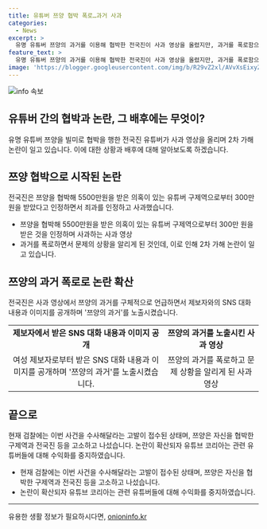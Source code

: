 ```yaml
---
title: 유튜버 쯔양 협박 폭로…과거 사과
categories:
  - News
excerpt: >
  유명 유튜버 쯔양의 과거를 이용해 협박한 전국진이 사과 영상을 올렸지만, 과거를 폭로함으로써 2차 가해 논란이 확산 중이다. 전국진은 쯔양의 과거를 다 공개하며 논란을 확대시켰고, 이에 대한 검찰 수사가 진행 중이다. 쯔양은 협박한 유튜버들을 고소하고, 검찰총장은 이에 대해 적극적인 수사를 지시했다. 유튜브 코리아는 관련 유튜버들에 대한 수익화 중지 조치를 내렸다. 현재 논란은 계속되고 있으며, 사람들의 이목을 끄는 요소를 포함하고 있다.
feature_text: >
  유명 유튜버 쯔양의 과거를 이용해 협박한 전국진이 사과 영상을 올렸지만, 과거를 폭로함으로써 2차 가해 논란이 확산 중이다. 전국진은 쯔양의 과거를 다 공개하며 논란을 확대시켰고, 이에 대한 검찰 수사가 진행 중이다. 쯔양은 협박한 유튜버들을 고소하고, 검찰총장은 이에 대해 적극적인 수사를 지시했다. 유튜브 코리아는 관련 유튜버들에 대한 수익화 중지 조치를 내렸다. 현재 논란은 계속되고 있으며, 사람들의 이목을 끄는 요소를 포함하고 있다.
image: 'https://blogger.googleusercontent.com/img/b/R29vZ2xl/AVvXsEixyZcFfHzMRdzZMjFBmAUKJYCLCGyLL1o632UiGVXcaFdKo_bkvkuCioo0uUKlGfBVcT3P84aROyZIXSBEx3Aw5nCQ3pTgDom1WDC4m8eifvWiAmWEEVb4x6G_l8C0QH225ldMjyaFvpxGEBGNO37VmDTDMHGhJPq73UglMfDca1-0aw/s1600/blogspot.png'
---
```


<p><img src="https://blogger.googleusercontent.com/img/b/R29vZ2xl/AVvXsEixyZcFfHzMRdzZMjFBmAUKJYCLCGyLL1o632UiGVXcaFdKo_bkvkuCioo0uUKlGfBVcT3P84aROyZIXSBEx3Aw5nCQ3pTgDom1WDC4m8eifvWiAmWEEVb4x6G_l8C0QH225ldMjyaFvpxGEBGNO37VmDTDMHGhJPq73UglMfDca1-0aw/s1600/blogspot.png" alt="info 속보" /></p>

<h2 data-ke-size="size26">유튜버 간의 협박과 논란, 그 배후에는 무엇이?</h2>

<p data-ke-size="size16">유명 유튜버 쯔양을 빌미로 협박을 행한 전국진 유튜버가 사과 영상을 올리며 2차 가해 논란이 일고 있습니다. 이에 대한 상황과 배후에 대해 알아보도록 하겠습니다.</p>

<h2 data-ke-size="size24">쯔양 협박으로 시작된 논란</h2>

<p data-ke-size="size16">전국진은 쯔양을 협박해 5500만원을 받은 의혹이 있는 유튜버 구제역으로부터 300만 원을 받았다고 인정하면서 죄과를 인정하고 사과했습니다.</p>

<ul>
  <li>쯔양을 협박해 5500만원을 받은 의혹이 있는 유튜버 구제역으로부터 300만 원을 받은 것을 인정하며 사과하는 사과 영상</li>
  <li>과거를 폭로하면서 문제의 상황을 알리게 된 것인데, 이로 인해 2차 가해 논란이 일고 있습니다.</li>
</ul>

<h2 data-ke-size="size24">쯔양의 과거 폭로로 논란 확산</h2>

<p data-ke-size="size16">전국진은 사과 영상에서 쯔양의 과거를 구체적으로 언급하면서 제보자와의 SNS 대화 내용과 이미지를 공개하며 '쯔양의 과거'를 노출시켰습니다.</p>

<table>
  <tr>
    <td style="text-align: center; height: 17px;"><b>제보자에서 받은 SNS 대화 내용과 이미지 공개</b></td>
    <td style="text-align: center; height: 17px;"><b>쯔양의 과거를 노출시킨 사과 영상</b></td>
  </tr>
  <tr>
    <td style="text-align: center; height: 17px;">여성 제보자로부터 받은 SNS 대화 내용과 이미지를 공개하며 '쯔양의 과거'를 노출시켰습니다.</td>
    <td style="text-align: center; height: 17px;">쯔양의 과거를 폭로하고 문제 상황을 알리게 된 사과 영상</td>
  </tr>
</table>

<h2 data-ke-size="size24">끝으로</h2>

<p data-ke-size="size16">현재 검찰에는 이번 사건을 수사해달라는 고발이 접수된 상태며, 쯔양은 자신을 협박한 구제역과 전국진 등을 고소하고 나섰습니다. 논란이 확산되자 유튜브 코리아는 관련 유튜버들에 대해 수익화를 중지하였습니다.</p>

<ul>
  <li>현재 검찰에는 이번 사건을 수사해달라는 고발이 접수된 상태며, 쯔양은 자신을 협박한 구제역과 전국진 등을 고소하고 나섰습니다.</li>
  <li>논란이 확산되자 유튜브 코리아는 관련 유튜버들에 대해 수익화를 중지하였습니다.</li>
</ul>

<hr>
유용한 생활 정보가 필요하시다면, <a href="https://onioninfo.kr" rel="dofollow">onioninfo.kr</a>


